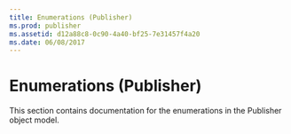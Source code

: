 ```yaml
---
title: Enumerations (Publisher)
ms.prod: publisher
ms.assetid: d12a88c8-0c90-4a40-bf25-7e31457f4a20
ms.date: 06/08/2017
---
```



# Enumerations (Publisher)
This section contains documentation for the enumerations in the Publisher object model.

